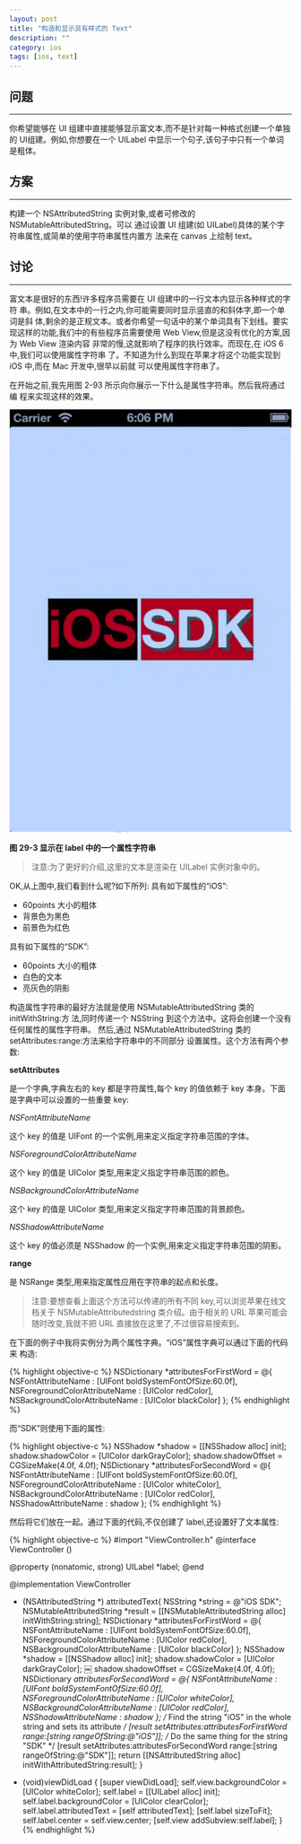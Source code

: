 ```yaml
---
layout: post
title: "构造和显示具有样式的 Text"
description: ""
category: ios
tags: [ios, text]
---
```



## 问题
---

你希望能够在 UI 组建中直接能够显示富文本,而不是针对每一种格式创建一个单独的
UI组建。例如,你想要在一个 UILabel 中显示一个句子,该句子中只有一个单词是粗体。

## 方案
---

构建一个 NSAttributedString 实例对象,或者可修改的 NSMutableAttributedString。可以 通过设置 UI 组建(如 UILabel)具体的某个字符串属性,或简单的使用字符串属性内置方 法来在 canvas 上绘制 text。

## 讨论
---

富文本是很好的东西!许多程序员需要在 UI 组建中的一行文本内显示各种样式的字符 串。例如,在文本中的一行之内,你可能需要同时显示竖直的和斜体字,即一个单词是斜 体,剩余的是正规文本。或者你希望一句话中的某个单词具有下划线。要实现这样的功能,我们中的有些程序员需要使用 Web View,但是这没有优化的方案,因为 Web View 渲染内容 非常的慢,这就影响了程序的执行效率。而现在,在 iOS 6 中,我们可以使用属性字符串 了。不知道为什么到现在苹果才将这个功能实现到 iOS 中,而在 Mac 开发中,很早以前就 可以使用属性字符串了。

在开始之前,我先用图 2-93 所示向你展示一下什么是属性字符串。然后我将通过编 程来实现这样的效果。

![ios6-cookbook-2-93](/assets/img/ios/ios6-cookbook-2-93.png)

**图 29-3 显示在 label 中的一个属性字符串**

> 注意:为了更好的介绍,这里的文本是渲染在 UILabel 实例对象中的。

OK,从上图中,我们看到什么呢?如下所列: 具有如下属性的“iOS”:

* 60points 大小的粗体
* 背景色为黑色
* 前景色为红色

具有如下属性的“SDK”:

* 60points 大小的粗体
* 白色的文本
* 亮灰色的阴影

构造属性字符串的最好方法就是使用 NSMutableAttributedString 类的 initWithString:方 法,同时传递一个 NSString 到这个方法中。这将会创建一个没有任何属性的属性字符串。 然后,通过 NSMutableAttributedString 类的 setAttributes:range:方法来给字符串中的不同部分 设置属性。这个方法有两个参数:

**setAttributes**

是一个字典,字典左右的 key 都是字符属性,每个 key 的值依赖于 key 本身。下面 是字典中可以设置的一些重要 key:

*NSFontAttributeName*

这个 key 的值是 UIFont 的一个实例,用来定义指定字符串范围的字体。

*NSForegroundColorAttributeName*

 这个 key 的值是 UIColor 类型,用来定义指定字符串范围的颜色。

*NSBackgroundColorAttributeName*

 这个 key 的值是 UIColor 类型,用来定义指定字符串范围的背景颜色。

*NSShadowAttributeName*

 这个 key 的值必须是 NSShadow 的一个实例,用来定义指定字符串范围的阴影。

**range**

是 NSRange 类型,用来指定属性应用在字符串的起点和长度。

> 注意:要想查看上面这个方法可以传递的所有不同 key,可以浏览苹果在线文档关于 NSMutableAttributedstring 类介绍。由于相关的 URL 苹果可能会随时改变,我就不把 URL 直接放在这里了,不过很容易搜索到。

在下面的例子中我将实例分为两个属性字典。“iOS”属性字典可以通过下面的代码来 构造:

{% highlight objective-c %}
NSDictionary *attributesForFirstWord = @{
	NSFontAttributeName : [UIFont boldSystemFontOfSize:60.0f],
	NSForegroundColorAttributeName : [UIColor redColor],
	NSBackgroundColorAttributeName : [UIColor blackColor]
};
{% endhighlight %}

而“SDK”则使用下面的属性:

{% highlight objective-c %}
NSShadow *shadow = [[NSShadow alloc] init];
shadow.shadowColor = [UIColor darkGrayColor];
shadow.shadowOffset = CGSizeMake(4.0f, 4.0f);
NSDictionary *attributesForSecondWord = @{ NSFontAttributeName : [UIFont boldSystemFontOfSize:60.0f],
	NSForegroundColorAttributeName : [UIColor whiteColor],
	NSBackgroundColorAttributeName : [UIColor redColor],
	NSShadowAttributeName : shadow
};
{% endhighlight %}

然后将它们放在一起。通过下面的代码,不仅创建了 label,还设置好了文本属性:

{% highlight objective-c %}
#import "ViewController.h"
@interface ViewController ()

@property (nonatomic, strong) UILabel *label;
@end

@implementation ViewController
- (NSAttributedString *) attributedText{
    NSString *string = @"iOS SDK";
    NSMutableAttributedString *result = [[NSMutableAttributedString alloc] initWithString:string];
    NSDictionary *attributesForFirstWord = @{
                                             NSFontAttributeName : [UIFont boldSystemFontOfSize:60.0f],
                                             NSForegroundColorAttributeName : [UIColor redColor],
                                             NSBackgroundColorAttributeName : [UIColor blackColor]
                                             };
    NSShadow *shadow = [[NSShadow alloc] init];
    shadow.shadowColor = [UIColor darkGrayColor];
    ￼
    shadow.shadowOffset = CGSizeMake(4.0f, 4.0f);
    NSDictionary *attributesForSecondWord = @{
                                              NSFontAttributeName : [UIFont boldSystemFontOfSize:60.0f],
                                              NSForegroundColorAttributeName : [UIColor whiteColor],
                                              NSBackgroundColorAttributeName : [UIColor redColor],
                                              NSShadowAttributeName : shadow
                                              };
    /* Find the string "iOS" in the whole string and sets its attribute */
    [result setAttributes:attributesForFirstWord
                    range:[string rangeOfString:@"iOS"]];
    /* Do the same thing for the string "SDK" */
    [result setAttributes:attributesForSecondWord
                    range:[string rangeOfString:@"SDK"]];
    return [[NSAttributedString alloc] initWithAttributedString:result];
}

- (void)viewDidLoad {
    [super viewDidLoad];
    self.view.backgroundColor = [UIColor whiteColor];
    self.label = [[UILabel alloc] init];
    self.label.backgroundColor = [UIColor clearColor];
    self.label.attributedText = [self attributedText];
    [self.label sizeToFit];
    self.label.center = self.view.center;
    [self.view addSubview:self.label];
}
{% endhighlight %}
